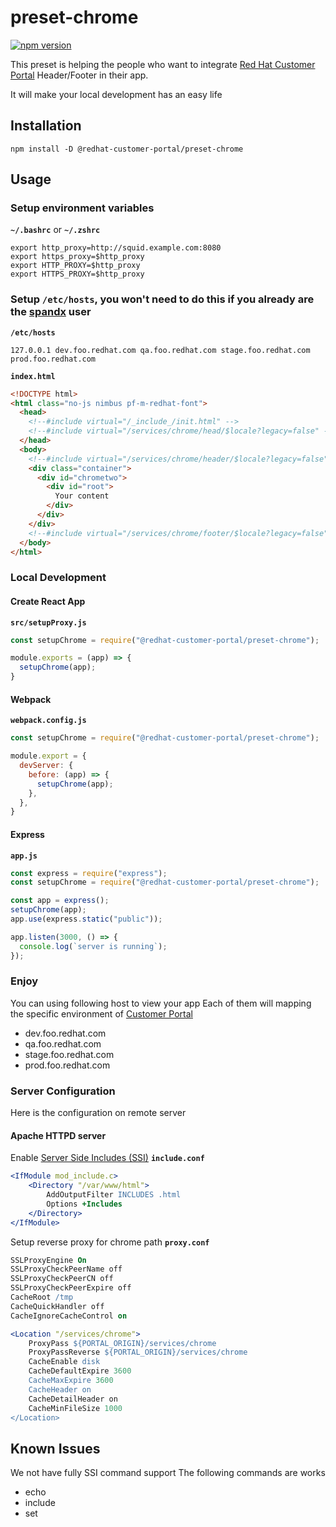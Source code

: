 # preset-chrome

[![npm version](https://img.shields.io/npm/v/@redhat-customer-portal/preset-chrome)](https://www.npmjs.com/package/@redhat-customer-portal/preset-chrome)

This preset is helping the people who want to integrate [Red Hat Customer Portal](https://access.redhat.com) Header/Footer in their app.

It will make your local development has an easy life

## Installation

```shell
npm install -D @redhat-customer-portal/preset-chrome
```

## Usage

### Setup environment variables

**`~/.bashrc`** or **`~/.zshrc`**
```shell
export http_proxy=http://squid.example.com:8080
export https_proxy=$http_proxy
export HTTP_PROXY=$http_proxy
export HTTPS_PROXY=$http_proxy
```

### Setup `/etc/hosts`, you won't need to do this if you already are the [spandx](https://github.com/redhataccess/spandx) user

**`/etc/hosts`**
```
127.0.0.1 dev.foo.redhat.com qa.foo.redhat.com stage.foo.redhat.com prod.foo.redhat.com
```


**`index.html`**
```html
<!DOCTYPE html>
<html class="no-js nimbus pf-m-redhat-font">
  <head>
    <!--#include virtual="/_include_/init.html" -->
    <!--#include virtual="/services/chrome/head/$locale?legacy=false" -->
  </head>
  <body>
    <!--#include virtual="/services/chrome/header/$locale?legacy=false" -->
    <div class="container">
      <div id="chrometwo">
        <div id="root">
          Your content
        </div>
      </div>
    </div>
    <!--#include virtual="/services/chrome/footer/$locale?legacy=false" -->
  </body>
</html>
```

### Local Development

#### **Create React App**

**`src/setupProxy.js`**
```javascript
const setupChrome = require("@redhat-customer-portal/preset-chrome");

module.exports = (app) => {
  setupChrome(app);
} 

```

#### **Webpack**

**`webpack.config.js`**
```javascript
const setupChrome = require("@redhat-customer-portal/preset-chrome");

module.export = {
  devServer: {
    before: (app) => {
      setupChrome(app);
    },
  },
}
```


#### **Express**

**`app.js`**
```javascript
const express = require("express");
const setupChrome = require("@redhat-customer-portal/preset-chrome");

const app = express();
setupChrome(app);
app.use(express.static("public"));

app.listen(3000, () => {
  console.log(`server is running`);
});
```

### Enjoy

You can using following host to view your app
Each of them will mapping the specific environment of [Customer Portal](https://access.redhat.com)

* dev.foo.redhat.com
* qa.foo.redhat.com
* stage.foo.redhat.com
* prod.foo.redhat.com


### Server Configuration

Here is the configuration on remote server

#### Apache HTTPD server

Enable [Server Side Includes (SSI)](https://httpd.apache.org/docs/2.4/mod/mod_include.html)
**`include.conf`**
```apache
<IfModule mod_include.c>
    <Directory "/var/www/html">
        AddOutputFilter INCLUDES .html
        Options +Includes
    </Directory>
</IfModule>
```

Setup reverse proxy for chrome path
**`proxy.conf`**
```apache
SSLProxyEngine On
SSLProxyCheckPeerName off
SSLProxyCheckPeerCN off
SSLProxyCheckPeerExpire off
CacheRoot /tmp
CacheQuickHandler off
CacheIgnoreCacheControl on

<Location "/services/chrome">
    ProxyPass ${PORTAL_ORIGIN}/services/chrome
    ProxyPassReverse ${PORTAL_ORIGIN}/services/chrome
    CacheEnable disk
    CacheDefaultExpire 3600
    CacheMaxExpire 3600
    CacheHeader on
    CacheDetailHeader on
    CacheMinFileSize 1000
</Location>
```


## Known Issues

We not have fully SSI command support
The following commands are works

* echo
* include
* set
